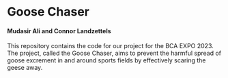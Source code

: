 # Goose Chaser
#### Mudasir Ali and Connor Landzettels

This repository contains the code for our project for the BCA EXPO 2023. The project, called the Goose Chaser, aims to prevent the harmful spread of goose excrement in and around sports fields by effectively scaring the geese away.
